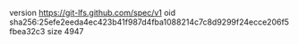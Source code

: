version https://git-lfs.github.com/spec/v1
oid sha256:25efe2eeda4ec423b41f987d4fba1088214c7c8d9299f24ecce206f5fbea32c3
size 4947

